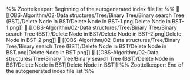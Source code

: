 %% Zoottelkeeper: Beginning of the autogenerated index file list  %%
📄 [[OBS-Algorithm/02-Data structures/Tree/Binary Tree/Binary search Tree (BST)/Delete Node in BST/Delete Node in BST-1.png|Delete Node in BST-1.png]]
📄 [[OBS-Algorithm/02-Data structures/Tree/Binary Tree/Binary search Tree (BST)/Delete Node in BST/Delete Node in BST-2.png|Delete Node in BST-2.png]]
📄 [[OBS-Algorithm/02-Data structures/Tree/Binary Tree/Binary search Tree (BST)/Delete Node in BST/Delete Node in BST.png|Delete Node in BST.png]]
📄 [[OBS-Algorithm/02-Data structures/Tree/Binary Tree/Binary search Tree (BST)/Delete Node in BST/Delete Node in BST|Delete Node in BST]]
%% Zoottelkeeper: End of the autogenerated index file list  %%
